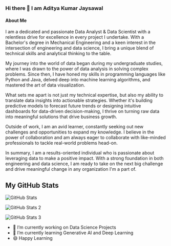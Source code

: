 ### Hi there 👋 I am Aditya Kumar Jaysawal

#### About Me

I am a dedicated and passionate Data Analyst & Data Scientist with a relentless drive for excellence in every project I undertake. With a Bachelor's degree in Mechanical Engineering and a keen interest in the intersection of engineering and data science, I bring a unique blend of technical skills and analytical thinking to the table.

My journey into the world of data began during my undergraduate studies, where I was drawn to the power of data analysis in solving complex problems. Since then, I have honed my skills in programming languages like Python and Java, delved deep into machine learning algorithms, and mastered the art of data visualization.

What sets me apart is not just my technical expertise, but also my ability to translate data insights into actionable strategies. Whether it's building predictive models to forecast future trends or designing intuitive dashboards for data-driven decision-making, I thrive on turning raw data into meaningful solutions that drive business growth.

Outside of work, I am an avid learner, constantly seeking out new challenges and opportunities to expand my knowledge. I believe in the power of collaboration and am always eager to collaborate with like-minded professionals to tackle real-world problems head-on.

In summary, I am a results-oriented individual who is passionate about leveraging data to make a positive impact. With a strong foundation in both engineering and data science, I am ready to take on the next big challenge and drive meaningful change in any organization I'm a part of.

## My GitHub Stats
![GitHub Stats](https://github-readme-streak-stats.herokuapp.com/?user=adityajaysawal)

![GitHub Stats 2](https://github-readme-stats.vercel.app/api/top-langs/?username=adityajaysawal)

![GitHub Stats 3](https://github-readme-stats.vercel.app/api?username=adityajaysawal)

- 🔭 I’m currently working on Data Science Projects
- 🌱 I’m currently learning Generative AI and Deep Learning
- :smile: Happy Learning
<!--
**adityajaysawal/adityajaysawal** is a ✨ _special_ ✨ repository because its `README.md` (this file) appears on your GitHub profile.

Here are some ideas to get you started:

- 🔭 I’m currently working on ...
- 🌱 I’m currently learning ...
- 👯 I’m looking to collaborate on ...
- 🤔 I’m looking for help with ...
- 💬 Ask me about ...
- 📫 How to reach me: ...
- 😄 Pronouns: ...
- ⚡ Fun fact: ...
-->
